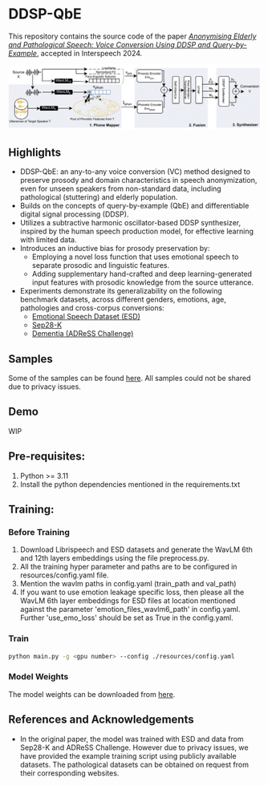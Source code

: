 # DDSP-QbE

This repository contains the source code of the paper *[Anonymising Elderly and Pathological Speech: Voice Conversion Using DDSP and Query-by-Example](https://www.researchgate.net/publication/381469769_Anonymising_Elderly_and_Pathological_Speech_Voice_Conversion_Using_DDSP_and_Query-by-Example)*, accepted in Interspeech 2024.


![Concept of our method. For details we refer to our paper at .....](ddsp-qbe.png)

## Highlights
- DDSP-QbE: an any-to-any voice conversion (VC) method designed to preserve prosody and domain characteristics in speech anonymization, even for unseen speakers from non-standard data, including pathological (stuttering) and elderly population.
- Builds on the concepts of query-by-example (QbE) and differentiable digital signal processing (DDSP).
- Utilizes a subtractive harmonic oscillator-based DDSP synthesizer, inspired by the human speech production model, for effective learning with limited data.
- Introduces an inductive bias for prosody preservation by:
  - Employing a novel loss function that uses emotional speech to separate prosodic and linguistic features.
  - Adding supplementary hand-crafted and deep learning-generated input features with prosodic knowledge from the source utterance.
- Experiments demonstrate its generalizability on the following benchmark datasets, across different genders, emotions, age, pathologies and cross-corpus conversions:
  - [Emotional Speech Dataset (ESD)](https://hltsingapore.github.io/ESD/)
  - [Sep28-K](https://machinelearning.apple.com/research/stuttering-event-detection)
  - [Dementia (ADReSS Challenge)](https://luzs.gitlab.io/adress/)

## Samples
Some of the samples can be found [here](https://github.com/suhitaghosh10/ddsp-qbe/tree/main/Samples). All samples could not be shared due to privacy issues.

## Demo
WIP

## Pre-requisites:
1. Python >= 3.11
2. Install the python dependencies mentioned in the requirements.txt

## Training:

### Before Training
1. Download Librispeech and ESD datasets and generate the WavLM 6th and 12th layers embeddings using the file preprocess.py.
2. All the training hyper parameter and paths are to be configured in resources/config.yaml file.
3. Mention the wavlm paths in config.yaml (train_path and val_path)
4. If you want to use emotion leakage specific loss, then please all the WavLM 6th layer embeddings for ESD files at location mentioned against the parameter 'emotion_files_wavlm6_path' in config.yaml. Further 'use_emo_loss' should be set as True in the config.yaml.

### Train
```bash
python main.py -g <gpu number> --config ./resources/config.yaml
```

### Model Weights
The model weights can be downloaded from [here](). 


## References and Acknowledgements

  
* In the original paper, the model was trained with ESD and data from Sep28-K and ADReSS Challenge. However due to privacy issues, we have provided the example training script using publicly available datasets. The pathological datasets can be obtained on request from their corresponding websites.

